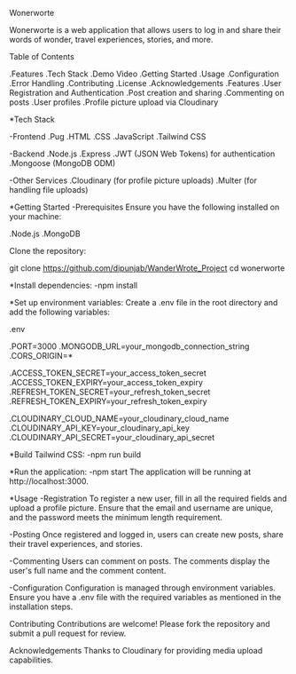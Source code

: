 Wonerworte

Wonerworte is a web application that allows users to log in and share their words of wonder, travel experiences, stories, and more.

Table of Contents

.Features
.Tech Stack
.Demo Video
.Getting Started
.Usage
.Configuration
.Error Handling
.Contributing
.License
.Acknowledgements
.Features
.User Registration and Authentication
.Post creation and sharing
.Commenting on posts
.User profiles
.Profile picture upload via Cloudinary

*Tech Stack

-Frontend
.Pug
.HTML
.CSS
.JavaScript
.Tailwind CSS

-Backend
.Node.js
.Express
.JWT (JSON Web Tokens) for authentication
.Mongoose (MongoDB ODM)

-Other Services
.Cloudinary (for profile picture uploads)
.Multer (for handling file uploads)



*Getting Started
-Prerequisites
    Ensure you have the following installed on your machine:

.Node.js
.MongoDB

Clone the repository:

git clone https://github.com/dipunjab/WanderWrote_Project
cd wonerworte

*Install dependencies:
-npm install

*Set up environment variables:
    Create a .env file in the root directory and add the following variables:

.env

.PORT=3000
.MONGODB_URL=your_mongodb_connection_string
.CORS_ORIGIN=*

.ACCESS_TOKEN_SECRET=your_access_token_secret
.ACCESS_TOKEN_EXPIRY=your_access_token_expiry
.REFRESH_TOKEN_SECRET=your_refresh_token_secret
.REFRESH_TOKEN_EXPIRY=your_refresh_token_expiry

.CLOUDINARY_CLOUD_NAME=your_cloudinary_cloud_name
.CLOUDINARY_API_KEY=your_cloudinary_api_key
.CLOUDINARY_API_SECRET=your_cloudinary_api_secret

*Build Tailwind CSS:
-npm run build

*Run the application:
-npm start
The application will be running at http://localhost:3000.

*Usage
-Registration
    To register a new user, fill in all the required fields and upload a profile picture. Ensure that the email and username are unique, and the password meets the minimum length requirement.

-Posting
    Once registered and logged in, users can create new posts, share their travel experiences, and stories.

-Commenting
    Users can comment on posts. The comments display the user's full name and the comment content.

-Configuration
    Configuration is managed through environment variables. Ensure you have a .env file with the required variables as mentioned in the installation steps.

Contributing
Contributions are welcome! Please fork the repository and submit a pull request for review.


Acknowledgements
Thanks to Cloudinary for providing media upload capabilities.
